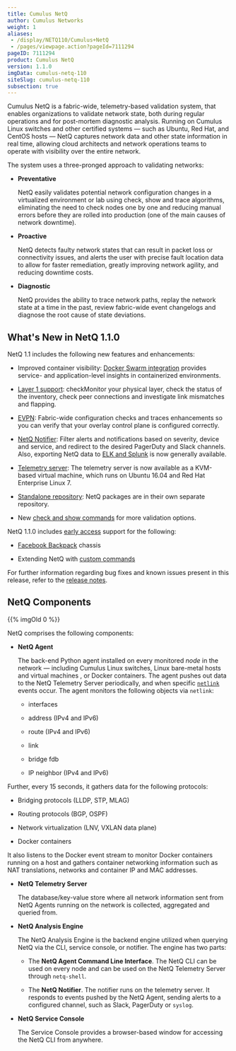 ```yaml
---
title: Cumulus NetQ
author: Cumulus Networks
weight: 1
aliases:
 - /display/NETQ110/Cumulus+NetQ
 - /pages/viewpage.action?pageId=7111294
pageID: 7111294
product: Cumulus NetQ
version: 1.1.0
imgData: cumulus-netq-110
siteSlug: cumulus-netq-110
subsection: true
---
```

Cumulus NetQ is a fabric-wide, telemetry-based validation system, that
enables organizations to validate network state, both during regular
operations and for post-mortem diagnostic analysis. Running on Cumulus
Linux switches and other certified systems — such as Ubuntu, Red Hat,
and CentOS hosts — NetQ captures network data and other state
information in real time, allowing cloud architects and network
operations teams to operate with visibility over the entire network.

The system uses a three-pronged approach to validating networks:

  - **Preventative**
    
    NetQ easily validates potential network configuration changes in a
    virtualized environment or lab using check, show and trace
    algorithms, eliminating the need to check nodes one by one and
    reducing manual errors before they are rolled into production (one
    of the main causes of network downtime).

  - **Proactive**
    
    NetQ detects faulty network states that can result in packet loss or
    connectivity issues, and alerts the user with precise fault location
    data to allow for faster remediation, greatly improving network
    agility, and reducing downtime costs.

  - **Diagnostic**
    
    NetQ provides the ability to trace network paths, replay the network
    state at a time in the past, review fabric-wide event changelogs and
    diagnose the root cause of state deviations.

## <span>What's New in NetQ 1.1.0</span>

NetQ 1.1 includes the following new features and enhancements:

  - Improved container visibility: [Docker Swarm
    integration](/version/cumulus-netq-110/Monitoring-Container-Environments-with-NetQ)
    provides service- and application-level insights in containerized
    environments.

  - [Layer 1
    support](/version/cumulus-netq-110/Monitoring-the-Physical-Layer):
    checkMonitor your physical layer, check the status of the inventory,
    check peer connections and investigate link mismatches and flapping.

  - [EVPN](https://support.cumulusnetworks.com/hc/en-us/articles/115012060387#evpn):
    Fabric-wide configuration checks and traces enhancements so you can
    verify that your overlay control plane is configured correctly.

  - [NetQ
    Notifier](/version/cumulus-netq-110/Proactively-Monitoring-the-Network-Fabric/):
    Filter alerts and notifications based on severity, device and
    service, and redirect to the desired PagerDuty and Slack channels.
    Also, exporting NetQ data to [ELK and
    Splunk](/version/cumulus-netq-110/Proactively-Monitoring-the-Network-Fabric/)
    is now generally available.

  - [Telemetry
    server](/version/cumulus-netq-110/Getting-Started-with-NetQ/): The
    telemetry server is now available as a KVM-based virtual machine,
    which runs on Ubuntu 16.04 and Red Hat Enterprise Linux 7.

  - [Standalone
    repository](Getting-Started-with-NetQ.html#src-7111298_GettingStartedwithNetQ-agent):
    NetQ packages are in their own separate repository.

  - New [check and show
    commands](https://support.cumulusnetworks.com/hc/en-us/articles/115012263348)
    for more validation options.

NetQ 1.1.0 includes [early
access](https://support.cumulusnetworks.com/hc/en-us/articles/202933878-Early-Access-Features-Defined)
support for the following:

  - [Facebook
    Backpack](/version/cumulus-netq-110/Early-Access-Features/Facebook-Backpack-Integration)
    chassis

  - Extending NetQ with [custom
    commands](/version/cumulus-netq-110/Early-Access-Features/Extending-NetQ-with-Custom-Commands)

For further information regarding bug fixes and known issues present in
this release, refer to the [release
notes](https://support.cumulusnetworks.com/hc/en-us/articles/115012060387).

## <span>NetQ Components</span>

{{% imgOld 0 %}}

NetQ comprises the following components:

  - **NetQ Agent**
    
    The back-end Python agent installed on every monitored *node* in the
    network — including Cumulus Linux switches, Linux bare-metal hosts
    and virtual machines , or Docker containers. The agent pushes out
    data to the NetQ Telemetry Server periodically, and when specific
    [`netlink`](https://wiki.linuxfoundation.org/networking/netlink)
    events occur. The agent monitors the following objects via
    `netlink`:
    
      - interfaces
    
      - address (IPv4 and IPv6)
    
      - route (IPv4 and IPv6)
    
      - link
    
      - bridge fdb
    
      - IP neighbor (IPv4 and IPv6)

Further, every 15 seconds, it gathers data for the following protocols:

  - Bridging protocols (LLDP, STP, MLAG)

  - Routing protocols (BGP, OSPF)

  - Network virtualization (LNV, VXLAN data plane)

  - Docker containers

It also listens to the Docker event stream to monitor Docker containers
running on a host and gathers container networking information such as
NAT translations, networks and container IP and MAC addresses.

  - **NetQ Telemetry Server**
    
    The database/key-value store where all network information sent from
    NetQ Agents running on the network is collected, aggregated and
    queried from.

  - **NetQ Analysis Engine**
    
    The NetQ Analysis Engine is the backend engine utilized when
    querying NetQ via the CLI, service console, or notifier. The engine
    has two parts:
    
      - The **NetQ Agent Command Line Interface**. The NetQ CLI can be
        used on every node and can be used on the NetQ Telemetry Server
        through `netq-shell`.
    
      - The **NetQ Notifier**. The notifier runs on the telemetry
        server. It responds to events pushed by the NetQ Agent, sending
        alerts to a configured channel, such as Slack, PagerDuty or
        `syslog`.

  - **NetQ Service Console**
    
    The Service Console provides a browser-based window for accessing
    the NetQ CLI from anywhere.

<article id="html-search-results" class="ht-content" style="display: none;">

</article>

<footer id="ht-footer">

</footer>
